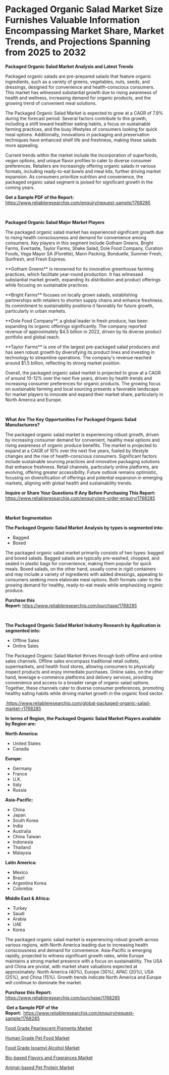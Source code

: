 <p><h1>Packaged Organic Salad Market Size Furnishes Valuable Information Encompassing Market Share, Market Trends, and Projections Spanning from 2025 to 2032</h1></p><p><strong>Packaged Organic Salad Market Analysis and Latest Trends</strong></p>
<p><p>Packaged organic salads are pre-prepared salads that feature organic ingredients, such as a variety of greens, vegetables, nuts, seeds, and dressings, designed for convenience and health-conscious consumers. This market has witnessed substantial growth due to rising awareness of health and wellness, increasing demand for organic products, and the growing trend of convenient meal solutions.</p><p>The Packaged Organic Salad Market is expected to grow at a CAGR of 7.9% during the forecast period. Several factors contribute to this growth, including a shift toward healthier eating habits, a focus on sustainable farming practices, and the busy lifestyles of consumers looking for quick meal options. Additionally, innovations in packaging and preservation techniques have enhanced shelf life and freshness, making these salads more appealing.</p><p>Current trends within the market include the incorporation of superfoods, vegan options, and unique flavor profiles to cater to diverse consumer preferences. Retailers are increasingly offering organic salads in various formats, including ready-to-eat bowls and meal kits, further driving market expansion. As consumers prioritize nutrition and convenience, the packaged organic salad segment is poised for significant growth in the coming years.</p></p>
<p><strong>Get a Sample PDF of the Report:&nbsp;</strong> <a href="https://www.reliableresearchiq.com/enquiry/request-sample/1768285?utm_campaign=1123&utm_medium=2&utm_source=Github&utm_content=ia&utm_term=07042025&utm_id=packaged-organic-salad">https://www.reliableresearchiq.com/enquiry/request-sample/1768285</a></p>
<p>&nbsp;</p>
<p><strong>Packaged Organic Salad Major Market Players</strong></p>
<p><p>The packaged organic salad market has experienced significant growth due to rising health consciousness and demand for convenience among consumers. Key players in this segment include Gotham Greens, Bright Farms, Evertaste, Taylor Farms, Shake Salad, Dole Food Company, Curation Foods, Vega Mayor SA (Florette), Mann Packing, Bonduelle, Summer Fresh, Sunfresh, and Fresh Express.</p><p>**Gotham Greens** is renowned for its innovative greenhouse farming practices, which facilitate year-round production. It has witnessed substantial market growth, expanding its distribution and product offerings while focusing on sustainable practices.</p><p>**Bright Farms** focuses on locally grown salads, establishing partnerships with retailers to shorten supply chains and enhance freshness. Its commitment to sustainability positions it favorably for future growth, particularly in urban markets.</p><p>**Dole Food Company**, a global leader in fresh produce, has been expanding its organic offerings significantly. The company reported revenue of approximately $4.5 billion in 2022, driven by its diverse product portfolio and global reach.</p><p>**Taylor Farms** is one of the largest pre-packaged salad producers and has seen robust growth by diversifying its product lines and investing in technology to streamline operations. The company's revenue reached around $1.5 billion, reflecting its strong market position.</p><p>Overall, the packaged organic salad market is projected to grow at a CAGR of around 10-12% over the next five years, driven by health trends and increasing consumer preferences for organic products. The growing focus on sustainable farming and local sourcing presents a favorable landscape for market players to innovate and expand their market share, particularly in North America and Europe.</p></p>
<p>&nbsp;</p>
<p><strong>What Are The Key Opportunities For Packaged Organic Salad Manufacturers?</strong></p>
<p><p>The packaged organic salad market is experiencing robust growth, driven by increasing consumer demand for convenient, healthy meal options and rising awareness of organic produce benefits. The market is projected to expand at a CAGR of 10% over the next five years, fueled by lifestyle changes and the rise of health-conscious consumers. Significant factors include sustainable sourcing practices and innovative packaging solutions that enhance freshness. Retail channels, particularly online platforms, are evolving, offering greater accessibility. Future outlook remains optimistic, focusing on diversification of offerings and potential expansion in emerging markets, aligning with global health and sustainability trends.</p></p>
<p><strong>Inquire or Share Your Questions If Any Before Purchasing This Report:</strong> <a href="https://www.reliableresearchiq.com/enquiry/pre-order-enquiry/1768285?utm_campaign=1123&utm_medium=2&utm_source=Github&utm_content=ia&utm_term=07042025&utm_id=packaged-organic-salad">https://www.reliableresearchiq.com/enquiry/pre-order-enquiry/1768285</a></p>
<p>&nbsp;</p>
<p><strong>Market Segmentation</strong></p>
<p><strong>The Packaged Organic Salad Market Analysis by types is segmented into:</strong></p>
<p><ul><li>Bagged</li><li>Boxed</li></ul></p>
<p><p>The packaged organic salad market primarily consists of two types: bagged and boxed salads. Bagged salads are typically pre-washed, chopped, and sealed in plastic bags for convenience, making them popular for quick meals. Boxed salads, on the other hand, usually come in rigid containers and may include a variety of ingredients with added dressings, appealing to consumers seeking more elaborate meal options. Both formats cater to the growing demand for healthy, ready-to-eat meals while emphasizing organic produce.</p></p>
<p><strong>Purchase this Report:&nbsp;</strong><a href="https://www.reliableresearchiq.com/purchase/1768285?utm_campaign=1123&utm_medium=2&utm_source=Github&utm_content=ia&utm_term=07042025&utm_id=packaged-organic-salad">https://www.reliableresearchiq.com/purchase/1768285</a></p>
<p>&nbsp;</p>
<p><strong>The Packaged Organic Salad Market Industry Research by Application is segmented into:</strong></p>
<p><ul><li>Offline Sales</li><li>Online Sales</li></ul></p>
<p><p>The Packaged Organic Salad Market thrives through both offline and online sales channels. Offline sales encompass traditional retail outlets, supermarkets, and health food stores, allowing consumers to physically inspect products and enjoy immediate purchases. Online sales, on the other hand, leverage e-commerce platforms and delivery services, providing convenience and access to a broader range of organic salad options. Together, these channels cater to diverse consumer preferences, promoting healthy eating habits while driving market growth in the organic food sector.</p></p>
<p><a href="https://www.reliableresearchiq.com/global-packaged-organic-salad-market-r1768285?utm_campaign=1123&utm_medium=2&utm_source=Github&utm_content=ia&utm_term=07042025&utm_id=packaged-organic-salad">&nbsp;https://www.reliableresearchiq.com/global-packaged-organic-salad-market-r1768285</a></p>
<p><strong>In terms of Region, the Packaged Organic Salad Market Players available by Region are:</strong></p>
<p>
    <p> <strong> North America: </strong>
        <ul>
            <li>United States</li>
            <li>Canada</li>
        </ul>
        </p> 
    <p> <strong> Europe: </strong>
        <ul>
            <li>Germany</li>
            <li>France</li>
            <li>U.K.</li>
            <li>Italy</li>
            <li>Russia</li>
        </ul>
        </p> 
    <p> <strong> Asia-Pacific: </strong>
        <ul>
            <li>China</li>
            <li>Japan</li>
            <li>South Korea</li>
            <li>India</li>
            <li>Australia</li>
            <li>China Taiwan</li>
            <li>Indonesia</li>
            <li>Thailand</li>
            <li>Malaysia</li>
        </ul>
        </p> 
    <p> <strong> Latin America: </strong>
        <ul>
            <li>Mexico</li>
            <li>Brazil</li>
            <li>Argentina Korea</li>
            <li>Colombia</li>
        </ul>
        </p> 
    <p> <strong> Middle East & Africa: </strong>
        <ul>
            <li>Turkey</li>
            <li>Saudi</li>
            <li>Arabia</li>
            <li>UAE</li>
            <li>Korea</li>
        </ul>
    </p>
    </p>
<p><p>The packaged organic salad market is experiencing robust growth across various regions, with North America leading due to increasing health consciousness and demand for convenience. Asia-Pacific is emerging rapidly, projected to witness significant growth rates, while Europe maintains a strong market presence with a focus on sustainability. The USA and China are pivotal, with market share valuations expected at approximately: North America (40%), Europe (30%), APAC (20%), USA (25%), and China (15%). Growth trends indicate North America and Europe will continue to dominate the market.</p></p>
<p><strong>Purchase this Report: </strong><a href="https://www.reliableresearchiq.com/purchase/1768285?utm_campaign=1123&utm_medium=2&utm_source=Github&utm_content=ia&utm_term=07042025&utm_id=packaged-organic-salad">https://www.reliableresearchiq.com/purchase/1768285</a></p>
<p>&nbsp;<strong>Get a Sample PDF of the Report:&nbsp;&nbsp;</strong><a href="https://www.reliableresearchiq.com/enquiry/request-sample/1768285?utm_campaign=1123&utm_medium=2&utm_source=Github&utm_content=ia&utm_term=07042025&utm_id=packaged-organic-salad">https://www.reliableresearchiq.com/enquiry/request-sample/1768285</a></p>
<p><strong></strong></p>
<p><p><a href="https://github.com/laverkyllozc/Market-Research-Report-List-1/blob/main/food-grade-pearlescent-pigments-market.md?utm_campaign=1123&utm_medium=2&utm_source=Github&utm_content=ia&utm_term=07042025&utm_id=packaged-organic-salad">Food Grade Pearlescent Pigments Market</a></p><p><a href="https://github.com/foddekampo/Market-Research-Report-List-1/blob/main/human-grade-pet-food-market.md?utm_campaign=1123&utm_medium=2&utm_source=Github&utm_content=ia&utm_term=07042025&utm_id=packaged-organic-salad">Human Grade Pet Food Market</a></p><p><a href="https://github.com/saribuissawi/Market-Research-Report-List-1/blob/main/food-grade-isoamyl-alcohol-market.md?utm_campaign=1123&utm_medium=2&utm_source=Github&utm_content=ia&utm_term=07042025&utm_id=packaged-organic-salad">Food Grade Isoamyl Alcohol Market</a></p><p><a href="https://github.com/furnoirons9e/Market-Research-Report-List-1/blob/main/bio-based-flavors-and-fragrances-market.md?utm_campaign=1123&utm_medium=2&utm_source=Github&utm_content=ia&utm_term=07042025&utm_id=packaged-organic-salad">Bio-based Flavors and Fragrances Market</a></p><p><a href="https://github.com/puttslukis59/Market-Research-Report-List-1/blob/main/animal-based-pet-protein-market.md?utm_campaign=1123&utm_medium=2&utm_source=Github&utm_content=ia&utm_term=07042025&utm_id=packaged-organic-salad">Animal-based Pet Protein Market</a></p></p>